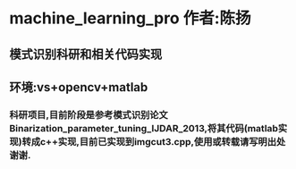 # machine_learning_pro 作者:陈扬

## 模式识别科研和相关代码实现

## 环境:vs+opencv+matlab
### 科研项目,目前阶段是参考模式识别论文Binarization_parameter_tuning_IJDAR_2013,将其代码(matlab实现)转成c++实现,目前已实现到imgcut3.cpp,使用或转载请写明出处谢谢.
